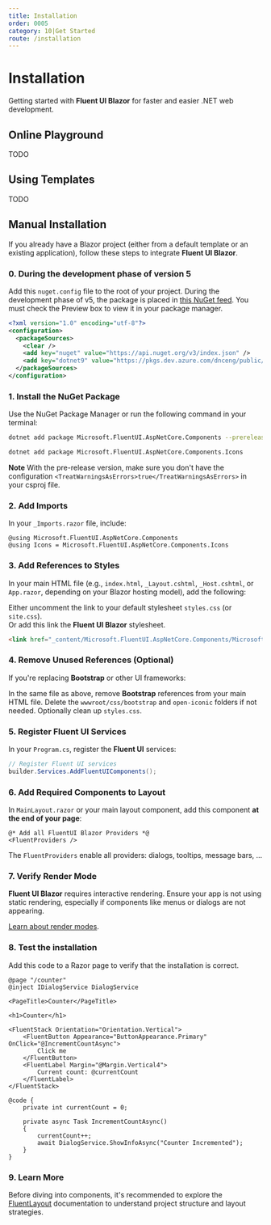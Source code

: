 ```yaml
---
title: Installation
order: 0005
category: 10|Get Started
route: /installation
---
```


# Installation
Getting started with **Fluent UI Blazor** for faster and easier .NET web development.

## Online Playground

TODO

## Using Templates

TODO

## Manual Installation

If you already have a Blazor project (either from a default template or an existing application),
follow these steps to integrate **Fluent UI Blazor**.

### 0. During the development phase of version 5

Add this `nuget.config` file to the root of your project.
During the development phase of v5, the package is placed in [this NuGet feed](https://dev.azure.com/dnceng/public/_artifacts/feed/dotnet9/NuGet/Microsoft.FluentUI.AspNetCore.Components/).
You must check the Preview box to view it in your package manager.

```xml
<?xml version="1.0" encoding="utf-8"?>
<configuration>
  <packageSources>
    <clear />
    <add key="nuget" value="https://api.nuget.org/v3/index.json" />
    <add key="dotnet9" value="https://pkgs.dev.azure.com/dnceng/public/_packaging/dotnet9/nuget/v3/index.json" />
  </packageSources>
</configuration>
```

### 1. Install the NuGet Package

Use the NuGet Package Manager or run the following command in your terminal:

```bash
dotnet add package Microsoft.FluentUI.AspNetCore.Components --prerelease
```

```bash
dotnet add package Microsoft.FluentUI.AspNetCore.Components.Icons
```

**Note** With the pre-release version, make sure you don't have the configuration `<TreatWarningsAsErrors>true</TreatWarningsAsErrors>` in your csproj file.

### 2. Add Imports

In your `_Imports.razor` file, include:

```razor
@using Microsoft.FluentUI.AspNetCore.Components
@using Icons = Microsoft.FluentUI.AspNetCore.Components.Icons
```

### 3. Add References to Styles

In your main HTML file (e.g., `index.html`, `_Layout.cshtml`, `_Host.cshtml`, or `App.razor`, depending on your Blazor hosting model), add the following:

Either uncomment the link to your default stylesheet `styles.css` (or `site.css`).  
Or add this link the **Fluent UI Blazor** stylesheet.

```html
<link href="_content/Microsoft.FluentUI.AspNetCore.Components/Microsoft.FluentUI.AspNetCore.Components.bundle.scp.css" rel="stylesheet" />
```

### 4. Remove Unused References (Optional)

If you're replacing **Bootstrap** or other UI frameworks:

In the same file as above, remove **Bootstrap** references from your main HTML file.
Delete the `wwwroot/css/bootstrap` and `open-iconic` folders if not needed.
Optionally clean up `styles.css`.

### 5. Register Fluent UI Services

In your `Program.cs`, register the **Fluent UI** services:

```csharp
// Register Fluent UI services
builder.Services.AddFluentUIComponents();
```

### 6. Add Required Components to Layout

In `MainLayout.razor` or your main layout component, add this component **at the end of your page**:

```razor
@* Add all FluentUI Blazor Providers *@
<FluentProviders />
```

The `FluentProviders` enable all providers: dialogs, tooltips, message bars, ...

### 7. Verify Render Mode

**Fluent UI Blazor** requires interactive rendering.
Ensure your app is not using static rendering, especially if components like menus or dialogs are not appearing.

[Learn about render modes](https://learn.microsoft.com/aspnet/core/blazor/components/render-modes).

### 8. Test the installation

Add this code to a Razor page to verify that the installation is correct.

```razor
@page "/counter"
@inject IDialogService DialogService

<PageTitle>Counter</PageTitle>

<h1>Counter</h1>

<FluentStack Orientation="Orientation.Vertical">
    <FluentButton Appearance="ButtonAppearance.Primary" OnClick="@IncrementCountAsync">
        Click me
    </FluentButton>
    <FluentLabel Margin="@Margin.Vertical4">
        Current count: @currentCount
    </FluentLabel>
</FluentStack>

@code {
    private int currentCount = 0;

    private async Task IncrementCountAsync()
    {
        currentCount++;
        await DialogService.ShowInfoAsync("Counter Incremented");
    }
}
```

### 9. Learn More

Before diving into components, it's recommended to explore
the [FluentLayout](/layout) documentation to understand project structure and layout strategies.

